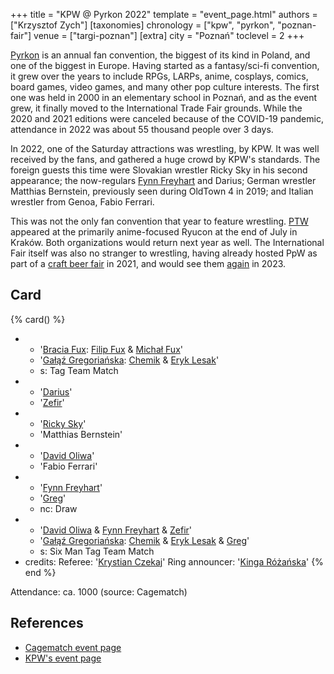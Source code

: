 +++
title = "KPW @ Pyrkon 2022"
template = "event_page.html"
authors = ["Krzysztof Zych"]
[taxonomies]
chronology = ["kpw", "pyrkon", "poznan-fair"]
venue = ["targi-poznan"]
[extra]
city = "Poznań"
toclevel = 2
+++

[Pyrkon][pyrkon] is an annual fan convention, the biggest of its kind in Poland, and one of the biggest in Europe. Having started as a fantasy/sci-fi convention, it grew over the years to include RPGs, LARPs, anime, cosplays, comics, board games, video games, and many other pop culture interests. The first one was held in 2000 in an elementary school in Poznań, and as the event grew, it finally moved to the International Trade Fair grounds. While the 2020 and 2021 editions were canceled because of the COVID-19 pandemic, attendance in 2022 was about 55 thousand people over 3 days.

In 2022, one of the Saturday attractions was wrestling, by KPW. It was well received by the fans, and gathered a huge crowd by KPW's standards. The foreign guests this time were Slovakian wrestler Ricky Sky in his second appearance; the now-regulars [Fynn Freyhart](@/w/fynn-freyhart.md) and Darius; German wrestler Matthias Bernstein, previously seen during OldTown 4 in 2019; and Italian wrestler from Genoa, Fabio Ferrari.

This was not the only fan convention that year to feature wrestling. [PTW](@/o/ptw.md) appeared at the primarily anime-focused Ryucon at the end of July in Kraków. Both organizations would return next year as well. The International Fair itself was also no stranger to wrestling, having already hosted PpW as part of a [craft beer fair](@/e/ppw/2021-07-30-ppw-poznan-supershow.md) in 2021, and would see them [again](@/e/ppw/2023-11-24-ppw-piwo-przyjacielem-wrestlingu.md) in 2023.

## Card

{% card() %}
- - '[Bracia Fux](@/tt/bracia-fux.md): [Filip Fux](@/w/filip-fux.md) & [Michał Fux](@/w/michal-fux.md)'
  - '[Gałąź Gregoriańska](@/tt/galaz-gregorianska.md): [Chemik](@/w/chemik.md) & [Eryk Lesak](@/w/eryk-lesak.md)'
  - s: Tag Team Match
- - '[Darius](@/w/darius.md)'
  - '[Zefir](@/w/zefir.md)'
- - '[Ricky Sky](@/w/ricky-sky.md)'
  - 'Matthias Bernstein'
- - '[David Oliwa](@/w/david-oliwa.md)'
  - 'Fabio Ferrari'
- - '[Fynn Freyhart](@/w/fynn-freyhart.md)'
  - '[Greg](@/w/greg.md)'
  - nc: Draw
- - '[David Oliwa](@/w/david-oliwa.md) & [Fynn Freyhart](@/w/fynn-freyhart.md) & [Zefir](@/w/zefir.md)'
  - '[Gałąź Gregoriańska](@/tt/galaz-gregorianska.md): [Chemik](@/w/chemik.md) & [Eryk Lesak](@/w/eryk-lesak.md) & [Greg](@/w/greg.md)'
  - s: Six Man Tag Team Match
- credits:
    Referee: '[Krystian Czekaj](@/w/krystian-czekaj.md)'
    Ring announcer: '[Kinga Różańska](@/w/kinga-miotke.md)'
{% end %}

Attendance: ca. 1000 (source: Cagematch)

## References

* [Cagematch event page](https://www.cagematch.net/?id=1&nr=345363)
* [KPW's event page](https://kpwrestling.pl/events/kpw-pyrkon-2022/)

[pyrkon]: https://en.wikipedia.org/wiki/Pyrkon
